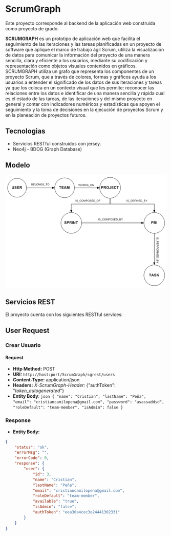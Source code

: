 # ScrumGraph 

Este proyecto corresponde al backend de la aplicación web construida como proyecto de grado.

**SCRUMGRAPH** es un prototipo de aplicación web que facilita el seguimiento de las iteraciones y las tareas planificadas en un proyecto de software que aplique el marco de trabajo ágil Scrum, utiliza la visualización de datos para comunicar la información del proyecto de una manera sencilla, clara y eficiente a los usuarios, mediante su codificación y representación como objetos visuales contenidos en gráficos. SCRUMGRAPH utiliza un grafo que representa los componentes de un proyecto Scrum, que a través de colores, formas y gráficos ayuda a los usuarios a entender el significado de los datos de sus iteraciones y tareas ya que los coloca en un contexto visual que les permite: reconocer las relaciones entre los datos e identificar de una manera sencilla y rápida cual es el estado de las tareas, de las iteraciones y del mismo proyecto en general y contar con indicadores numéricos y estadísticas que apoyen el seguimiento y la toma de decisiones en la ejecución de proyectos Scrum y en la planeación de proyectos futuros.


## Tecnologias
* Servicios RESTful construidos con jersey.
* Neo4j - BDOG (Graph Database)


## Modelo 

![alt text](img/modelodominio.png)



## Servicios REST


El proyecto cuenta con los siguientes RESTful services:

## User Request

### Crear Usuario

#### Request
+	**Http Method:** POST
+	**URI:**	````http://host:port/ScrumGraph/sgrest/users````
+	**Content-Type:**	application/json
+	**Headers:**	*X-ScrumGraph-Header:* {"authToken": "*token_autogenerated*"}
+	**Entity Body**:
		```json
		{
		    "name": "Cristian",
		    "lastName": "Peña",
		    "email": "cristiancamilopena@gmail.com",
		    "password": "asassaddsd",
		    "roleDefault": "team-member",
		    "isAdmin": false
		}
		```

### Response

+	**Entity Body:**
```json
{
    "status": "ok",
    "errorMsg": "",
    "errorCode": 0,
    "response": {
        "user": {
            "id": 3,
            "name": "Cristian",
            "lastName": "Peña",
            "email": "cristiancamilopena@gmail.com",
            "roleDefault": "team-member",
            "available": "true",
            "isAdmin": "false",
            "authToken": "eea30a4cec3e24441302331"
        }
    }
}
```
